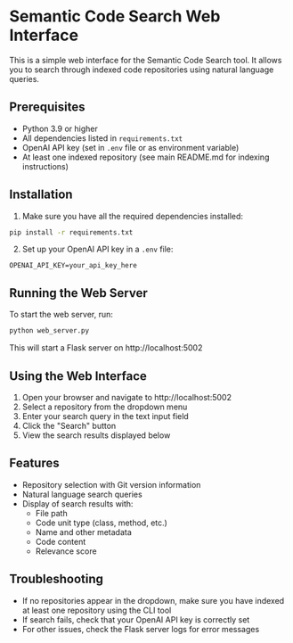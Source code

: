 # Semantic Code Search Web Interface

This is a simple web interface for the Semantic Code Search tool. It allows you to search through indexed code repositories using natural language queries.

## Prerequisites

- Python 3.9 or higher
- All dependencies listed in `requirements.txt`
- OpenAI API key (set in `.env` file or as environment variable)
- At least one indexed repository (see main README.md for indexing instructions)

## Installation

1. Make sure you have all the required dependencies installed:

```bash
pip install -r requirements.txt
```

2. Set up your OpenAI API key in a `.env` file:

```
OPENAI_API_KEY=your_api_key_here
```

## Running the Web Server

To start the web server, run:

```bash
python web_server.py
```

This will start a Flask server on http://localhost:5002

## Using the Web Interface

1. Open your browser and navigate to http://localhost:5002
2. Select a repository from the dropdown menu
3. Enter your search query in the text input field
4. Click the "Search" button
5. View the search results displayed below

## Features

- Repository selection with Git version information
- Natural language search queries
- Display of search results with:
  - File path
  - Code unit type (class, method, etc.)
  - Name and other metadata
  - Code content
  - Relevance score

## Troubleshooting

- If no repositories appear in the dropdown, make sure you have indexed at least one repository using the CLI tool
- If search fails, check that your OpenAI API key is correctly set
- For other issues, check the Flask server logs for error messages
